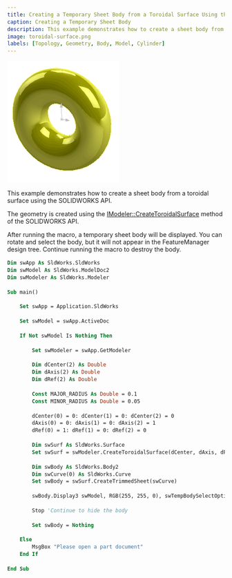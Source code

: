 ```yaml
---
title: Creating a Temporary Sheet Body from a Toroidal Surface Using the SOLIDWORKS API
caption: Creating a Temporary Sheet Body
description: This example demonstrates how to create a sheet body from a toroidal surface using the SOLIDWORKS API.
image: toroidal-surface.png
labels: [Topology, Geometry, Body, Model, Cylinder]
---
```


![Toroidal Surface](toroidal-surface.png)

This example demonstrates how to create a sheet body from a toroidal surface using the SOLIDWORKS API.

The geometry is created using the [IModeler::CreateToroidalSurface](https://help.solidworks.com/2018/english/api/sldworksapi/solidworks.interop.sldworks~solidworks.interop.sldworks.imodeler~createtoroidalsurface.html) method of the SOLIDWORKS API.

After running the macro, a temporary sheet body will be displayed. You can rotate and select the body, but it will not appear in the FeatureManager design tree. Continue running the macro to destroy the body.

```vb
Dim swApp As SldWorks.SldWorks
Dim swModel As SldWorks.ModelDoc2
Dim swModeler As SldWorks.Modeler

Sub main()

    Set swApp = Application.SldWorks
    
    Set swModel = swApp.ActiveDoc
    
    If Not swModel Is Nothing Then
    
        Set swModeler = swApp.GetModeler
    
        Dim dCenter(2) As Double
        Dim dAxis(2) As Double
        Dim dRef(2) As Double
        
        Const MAJOR_RADIUS As Double = 0.1
        Const MINOR_RADIUS As Double = 0.05
        
        dCenter(0) = 0: dCenter(1) = 0: dCenter(2) = 0
        dAxis(0) = 0: dAxis(1) = 0: dAxis(2) = 1
        dRef(0) = 1: dRef(1) = 0: dRef(2) = 0
        
        Dim swSurf As SldWorks.Surface
        Set swSurf = swModeler.CreateToroidalSurface(dCenter, dAxis, dRef, MAJOR_RADIUS, MINOR_RADIUS)
        
        Dim swBody As SldWorks.Body2
        Dim swCurve(0) As SldWorks.Curve
        Set swBody = swSurf.CreateTrimmedSheet(swCurve)
        
        swBody.Display3 swModel, RGB(255, 255, 0), swTempBodySelectOptions_e.swTempBodySelectable
    
        Stop 'Continue to hide the body
        
        Set swBody = Nothing
        
    Else
        MsgBox "Please open a part document"
    End If
    
End Sub
```